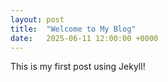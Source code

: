 ```yaml
---
layout: post
title:  "Welcome to My Blog"
date:   2025-06-11 12:00:00 +0000
---
```


This is my first post using Jekyll!
